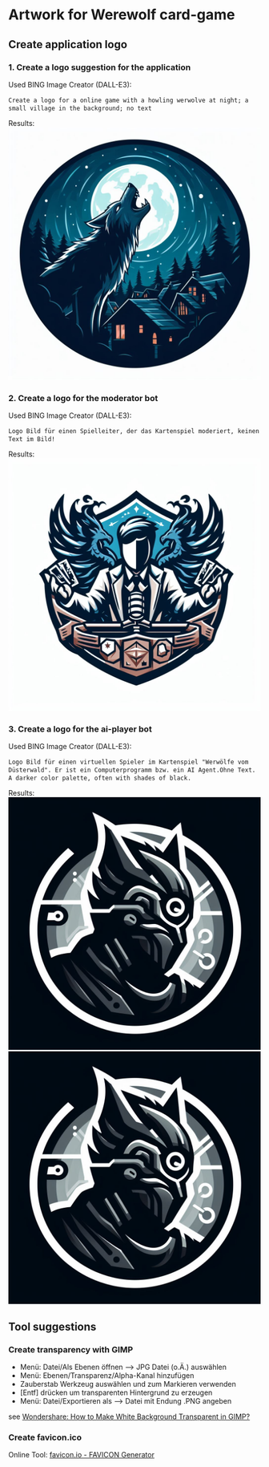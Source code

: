 # Artwork for Werewolf card-game

## Create application logo

### 1. Create a logo suggestion for the application

Used BING Image Creator (DALL-E3):
```
Create a logo for a online game with a howling werwolve at night; a small village in the background; no text
```

Results:
![logos/title.jpg](logos/title.jpg)

### 2. Create a logo for the moderator bot

Used BING Image Creator (DALL-E3):
```
Logo Bild für einen Spielleiter, der das Kartenspiel moderiert, keinen Text im Bild!
```

Results:
![logos/moderator.jpg](logos/moderator.jpg)

### 3. Create a logo for the ai-player bot

Used BING Image Creator (DALL-E3):
```
Logo Bild für einen virtuellen Spieler im Kartenspiel "Werwölfe vom Düsterwald". Er ist ein Computerprogramm bzw. ein AI Agent.Ohne Text. A darker color palette, often with shades of black.
```

Results:
![logos/ai-player1.jpg](logos/ai-player2.jpg)
![logos/ai-player1.jpg](logos/ai-player2.jpg)

## Tool suggestions

### Create transparency with GIMP

* Menü: Datei/Als Ebenen öffnen --> JPG Datei (o.Ä.) auswählen
* Menü: Ebenen/Transparenz/Alpha-Kanal hinzufügen
* Zauberstab Werkzeug auswählen und zum Markieren verwenden
* \[Entf\] drücken um transparenten Hintergrund zu erzeugen
* Menü: Datei/Exportieren als --> Datei mit Endung .PNG angeben

see [Wondershare: How to Make White Background Transparent in GIMP?](https://pixcut.wondershare.com/blog/how-to-make-white-background-transparent-in-gimp.html)

### Create favicon.ico

Online Tool: [favicon.io - FAVICON Generator](https://favicon.io/)
